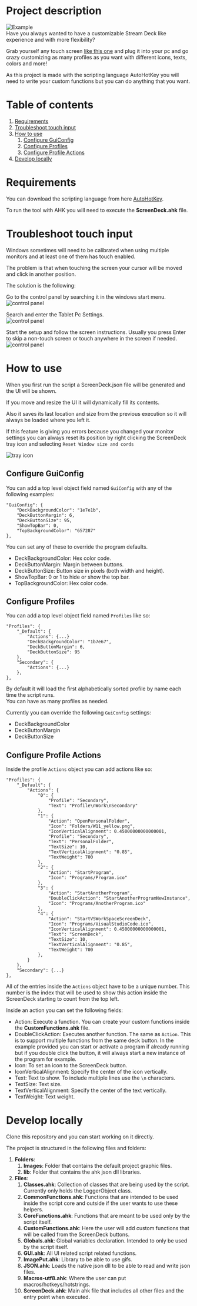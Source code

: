 # Project description  
![Example](./Docs/Images/Example.png)  
Have you always wanted to have a customizable Stream Deck like experience and with more flexibility?  

Grab yourself any touch screen [like this one](https://www.amazon.es/dp/B098762GVK?ref=nb_sb_ss_w_as-reorder_k1_1_11&amp=&crid=2DWMQKM8WM8E5&amp=&sprefix=touch+scree) and plug it into your pc and go crazy customizing as many profiles as you want with different icons, texts, colors and more!  

As this project is made with the scripting language AutoHotKey you will need to write your custom functions but you can do anything that you want.  

# Table of contents  
1. [Requirements](#requirements)  
2. [Troubleshoot touch input](#troubleshoot-touch-input)  
3. [How to use](#how-to-use)  
    1. [Configure GuiConfig](#configure-guiconfig)  
    2. [Configure Profiles](#configure-profiles)  
    3. [Configure Profile Actions](#configure-profile-actions)  
4. [Develop locally](#idleon-tools-develop)  
<!-- 2. [Compile](#compile) -->

# Requirements  <a name="requirements"></a>  
<!-- You can run this tool as is by running the **ScreenDeck.exe** file if you are using the executable from any of the releases.   -->

<!-- If on the other hand you want to modify and run the source AHK files, you will need to have AutoHotKey v2.0 installed on your computer. More info in the [Compile](#compile) section.   -->
You can download the scripting language from here [AutoHotKey](https://www.autohotkey.com/download/ahk-v2.exe).  

To run the tool with AHK you will need to execute the **ScreenDeck.ahk** file.  

# Troubleshoot touch input  <a name="troubleshoot-touch-input"></a>  
Windows sometimes will need to be calibrated when using multiple monitors and at least one of them has touch enabled.  

The problem is that when touching the screen your cursor will be moved and click in another position.  

The solution is the following:  

Go to the control panel by searching it in the windows start menu.  
![control panel](./Docs/Images/ControlPanel.png)  

Search and enter the Tablet Pc Settings.  
![control panel](./Docs/Images/ControlPanelTabletPcSettings.png)  

Start the setup and follow the screen instructions. Usually you press Enter to skip a non-touch screen or touch anywhere in the screen if needed.  
![control panel](./Docs/Images/TabletPcSettings.png)  

# How to use  <a name="how-to-use"></a>  
When you first run the script a ScreenDeck.json file will be generated and the UI will be shown.  

If you move and resize the UI it will dynamically fill its contents.  

Also it saves its last location and size from the previous execution so it will always be loaded where you left it.  

If this feature is giving you errors because you changed your monitor settings you can always reset its position by right clicking the ScreenDeck tray icon and selecting `Reset Window size and cords`  

![tray icon](./Docs/Images/TrayIconContextMenu.png)  

## Configure GuiConfig  <a name="configure-guiconfig"></a>  
You can add a top level object field named `GuiConfig` with any of the following examples:  
```
"GuiConfig": {
    "DeckBackgroundColor": "1e7e1b",
    "DeckButtonMargin": 6,
    "DeckButtonSize": 95,
    "ShowTopBar": 0,
    "TopBackgroundColor": "657287"
},
```
You can set any of these to override the program defaults.  
- DeckBackgroundColor: Hex color code.  
- DeckButtonMargin: Margin between buttons.  
- DeckButtonSize: Button size in pixels (both width and height).  
- ShowTopBar: 0 or 1 to hide or show the top bar.  
- TopBackgroundColor: Hex color code.  

## Configure Profiles  <a name="configure-profiles"></a>  
You can add a top level object field named `Profiles` like so:  
```
"Profiles": {
    "_Default": {
        "Actions": {...}
        "DeckBackgroundColor": "1b7e67",
        "DeckButtonMargin": 6,
        "DeckButtonSize": 95
    },
    "Secondary": {
        "Actions": {...}
    },
},
```  
By default it will load the first alphabetically sorted profile by name each time the script runs.  
You can have as many profiles as needed.  

Currently you can override the following `GuiConfig` settings:  
- DeckBackgroundColor  
- DeckButtonMargin  
- DeckButtonSize  

## Configure Profile Actions  <a name="configure-profiles-actions"></a>  
Inside the profile `Actions` object you can add actions like so:  

```
"Profiles": {
    "_Default": {
        "Actions": {
            "0": {
                "Profile": "Secondary",
                "Text": "Profile\nWork\nSecondary"
            },
            "1": {
                "Action": "OpenPersonalFolder",
                "Icon": "Folders/W11_yellow.png",
                "IconVerticalAlignment": 0.45000000000000001,
                "Profile": "Secondary",
                "Text": "PersonalFolder",
                "TextSize": 10,
                "TextVerticalAlignment": "0.85",
                "TextWeight": 700
            },
            "2": {
                "Action": "StartProgram",
                "Icon": "Programs/Program.ico"
            },
            "3": {
                "Action": "StartAnotherProgram",
                "DoubleClickAction": "StartAnotherProgramNewInstance",
                "Icon": "Programs/AnotherProgram.ico"
            },
            "4": {
                "Action": "StartVSWorkSpaceScreenDeck",
                "Icon": "Programs/VisualStudioCode.ico",
                "IconVerticalAlignment": 0.45000000000000001,
                "Text": "ScreenDeck",
                "TextSize": 10,
                "TextVerticalAlignment": "0.85",
                "TextWeight": 700
            },
        }
    },
    "Secondary": {...}
},
```  

All of the entries inside the `Actions` object have to be a unique number. This number is the index that will be used to show this action inside the ScreenDeck starting to count from the top left.  

Inside an action you can set the following fields:  
- Action: Execute a function. You can create your custom functions inside the **CustomFunctions.ahk** file.  
- DoubleClickAction: Executes another function. The same as `Action`. This is to support multiple functions from the same deck button. In the example provided you can start or activate a program if already running but if you double click the button, it will always start a new instance of the program for example.  
- Icon: To set an icon to the ScreenDeck button.  
- IconVerticalAlignment: Specify the center of the icon vertically.  
- Text: Text to show. To include multiple lines use the `\n` characters.  
- TextSize: Text size.  
- TextVerticalAlignment: Specify the center of the text vertically.  
- TextWeight: Text weight.  

# Develop locally  <a name="develop"></a>  
Clone this repository and you can start working on it directly.  

The project is structured in the following files and folders:  
1. **Folders**:  
    1. **Images**: Folder that contains the default project graphic files.  
    2. **lib**: Folder that contains the ahk json dll libraries.  
2. **Files**:  
    1. **Classes.ahk**: Collection of classes that are being used by the script. Currently only holds the LoggerObject class.  
    2. **CommonFunctions.ahk**: Functions that are intended to be used inside the script core and outside if the user wants to use these helpers.  
    3. **CoreFunctions.ahk**: Functions that are meant to be used only by the script itself.  
    4. **CustomFunctions.ahk**: Here the user will add custom functions that will be called from the ScreenDeck buttons.  
    5. **Globals.ahk**: Global variables declaration. Intended to only be used by the script itself.  
    6. **GUI.ahk**: All UI related script related functions.  
    7. **ImagePut.ahk**: Library to be able to use gifs.  
    8. **JSON.ahk**: Loads the native json dll to be able to read and write json files.  
    9. **Macros-utf8.ahk**: Where the user can put macros/hotkeys/hotstrings.  
    10. **ScreenDeck.ahk**: Main ahk file that includes all other files and the entry point when executed.  

<!-- # Compile  <a name="compile"></a> 
To compile this script locate your AHK installation directory and run the Ahk2Exe with the following command:

```"C:\Program Files\AutoHotkey\Compiler\Ahk2Exe.exe" /in "PATH_TO_ScreenDeck.ahk" /icon "PATH_TO_\Images\ScreenDeck.ico" /out "PATH_TO_ScreenDeck.exe" /base "C:\Program Files\AutoHotkey\v2\AutoHotkey64.exe"```

Remember to change the paths to the ones from your computer and working directory. -->